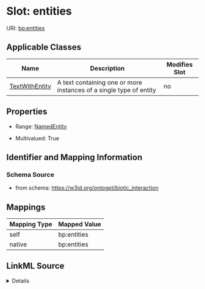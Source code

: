 

# Slot: entities

URI: [bp:entities](http://w3id.org/ontogpt/biotic-interaction-templateentities)



<!-- no inheritance hierarchy -->





## Applicable Classes

| Name | Description | Modifies Slot |
| --- | --- | --- |
| [TextWithEntity](TextWithEntity.md) | A text containing one or more instances of a single type of entity |  no  |







## Properties

* Range: [NamedEntity](NamedEntity.md)

* Multivalued: True





## Identifier and Mapping Information







### Schema Source


* from schema: https://w3id.org/ontogpt/biotic_interaction




## Mappings

| Mapping Type | Mapped Value |
| ---  | ---  |
| self | bp:entities |
| native | bp:entities |




## LinkML Source

<details>
```yaml
name: entities
from_schema: https://w3id.org/ontogpt/biotic_interaction
rank: 1000
alias: entities
owner: TextWithEntity
domain_of:
- TextWithEntity
range: NamedEntity
multivalued: true

```
</details>